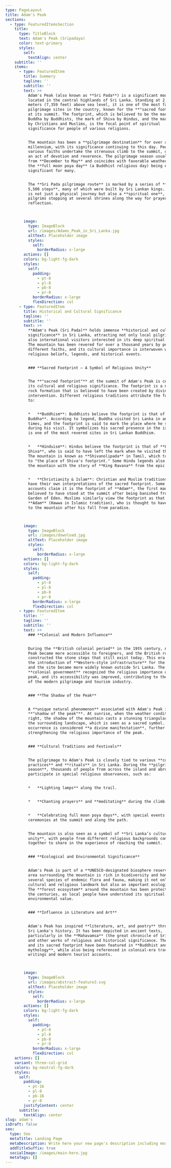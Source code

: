 ```yaml
---
type: PageLayout
title: Adam's Peak
sections:
  - type: FeaturedItemsSection
    title:
      type: TitleBlock
      text: Adam's Peak (Sripadaya)
      color: text-primary
      styles:
        self:
          textAlign: center
    subtitle: ''
    items:
      - type: FeaturedItem
        title: Summery
        tagline: ''
        subtitle: ''
        text: >+
          Adam's Peak (also known as **Sri Pada**) is a significant mountain
          located in the central highlands of Sri Lanka. Standing at 2,243
          meters (7,359 feet) above sea level, it is one of the most famous
          pilgrimage sites in the country, known for the **"sacred footprint"**
          at its summit. The footprint, which is believed to be the mark of
          Buddha by Buddhists, the mark of Shiva by Hindus, and the mark of Adam
          by Christians and Muslims, is the focal point of spiritual
          significance for people of various religions.


          The mountain has been a **pilgrimage destination** for over a
          millennium, with its significance continuing to this day. People of
          various faiths undertake the strenuous climb to the summit, often as
          an act of devotion and reverence. The pilgrimage season usually runs
          from **December to May** and coincides with favorable weather, with
          the **full moon poya day** (a Buddhist religious day) being especially
          significant for many.


          The **Sri Pada pilgrimage route** is marked by a series of **over
          5,500 steps**, many of which were built by Sri Lankan kings. The climb
          is not just a physical journey but also a **spiritual one**, with
          pilgrims stopping at several shrines along the way for prayer and
          reflection.



        image:
          type: ImageBlock
          url: /images/Adams_Peak_in_Sri_Lanka.jpg
          altText: Placeholder image
          styles:
            self:
              borderRadius: x-large
        actions: []
        colors: bg-light-fg-dark
        styles:
          self:
            padding:
              - pt-8
              - pl-8
              - pb-8
              - pr-8
            borderRadius: x-large
            flexDirection: col
      - type: FeaturedItem
        title: Historical and Cultural Significance
        tagline: ''
        subtitle: ''
        text: >+
          **Adam's Peak (Sri Pada)** holds immense **historical and cultural
          significance** in Sri Lanka, attracting not only local pilgrims but
          also international visitors interested in its deep spiritual heritage.
          The mountain has been revered for over a thousand years by people of
          different faiths, and its cultural importance is interwoven with
          religious beliefs, legends, and historical events.


          ### **Sacred Footprint – A Symbol of Religious Unity**


          The **"sacred footprint"** at the summit of Adam's Peak is central to
          its cultural and religious significance. The footprint is a natural
          rock formation that is believed to have been created by divine
          intervention. Different religious traditions attribute the footprint
          to:


          *   **Buddhism**: Buddhists believe the footprint is that of **Lord
          Buddha**. According to legend, Buddha visited Sri Lanka in ancient
          times, and the footprint is said to mark the place where he stood
          during his visit. It symbolizes his sacred presence in the island and
          is one of the most revered sites in Sri Lankan Buddhism.


          *   **Hinduism**: Hindus believe the footprint is that of **Lord
          Shiva**, who is said to have left the mark when he visited the island.
          The mountain is known as **Shivanolipada** in Tamil, which translates
          to "the place of Shiva's footprint." Some Hindu legends also associate
          the mountain with the story of **King Ravana** from the epic Ramayana.


          *   **Christianity & Islam**: Christian and Muslim traditions also
          have their own interpretations of the sacred footprint. Some Christian
          accounts claim it is the footprint of **Adam**, the first man, who is
          believed to have stood at the summit after being banished from the
          Garden of Eden. Muslims similarly view the footprint as that of
          **Adam** (Hawwa in Islamic tradition), who is thought to have traveled
          to the mountain after his fall from paradise.



        image:
          type: ImageBlock
          url: /images/download.jpg
          altText: Placeholder image
          styles:
            self:
              borderRadius: x-large
        actions: []
        colors: bg-light-fg-dark
        styles:
          self:
            padding:
              - pt-8
              - pl-8
              - pb-8
              - pr-8
            borderRadius: x-large
            flexDirection: col
      - type: FeaturedItem
        title: ''
        tagline: ''
        subtitle: ''
        text: >+
          ### **Colonial and Modern Influence**


          During the **British colonial period** in the 19th century, Adam's
          Peak became more accessible to foreigners, and the British rulers
          constructed the stone steps that still exist today. This era also saw
          the introduction of **Western-style infrastructure** for the pilgrims,
          and the site became more widely known outside Sri Lanka. The
          **colonial government** recognized the religious importance of the
          peak, and its accessibility was improved, contributing to the growth
          of the modern pilgrimage and tourism industry.


          ### **The Shadow of the Peak**


          A **unique natural phenomenon** associated with Adam's Peak is the
          **"shadow of the peak"**. At sunrise, when the weather conditions are
          right, the shadow of the mountain casts a stunning triangular shape on
          the surrounding landscape, which is seen as a sacred symbol. This
          occurrence is considered **a divine manifestation**, further
          strengthening the religious importance of the peak.


          ### **Cultural Traditions and Festivals**


          The pilgrimage to Adam's Peak is closely tied to various **cultural
          practices** and **rituals** in Sri Lanka. During the **pilgrimage
          season**, thousands of people from across the island and abroad
          participate in special religious observances, such as:


          *   **Lighting lamps** along the trail.


          *   **Chanting prayers** and **meditating** during the climb.


          *   **Celebrating full moon poya days**, with special events and
          ceremonies at the summit and along the path.


          The mountain is also seen as a symbol of **Sri Lanka’s cultural
          unity**, with people from different religious backgrounds coming
          together to share in the experience of reaching the summit.


          ### **Ecological and Environmental Significance**


          Adam's Peak is part of a **UNESCO-designated biosphere reserve**. The
          area surrounding the mountain is rich in biodiversity and home to
          several species of endemic flora and fauna, making it not only a
          cultural and religious landmark but also an important ecological area.
          The **forest ecosystem** around the mountain has been protected over
          the centuries, as local people have understood its spiritual and
          environmental value.


          ### **Influence in Literature and Art**


          Adam's Peak has inspired **literature, art, and poetry** throughout
          Sri Lanka's history. It has been depicted in ancient texts,
          particularly in the **Mahavamsa** (the great chronicle of Sri Lanka)
          and other works of religious and historical significance. The mountain
          and its sacred footprint have been featured in **Buddhist and Hindu
          mythology**, while also being referenced in colonial-era travel
          writings and modern tourist accounts.



        image:
          type: ImageBlock
          url: /images/abstract-feature3.svg
          altText: Placeholder image
          styles:
            self:
              borderRadius: x-large
        actions: []
        colors: bg-light-fg-dark
        styles:
          self:
            padding:
              - pt-8
              - pl-8
              - pb-8
              - pr-8
            borderRadius: x-large
            flexDirection: col
    actions: []
    variant: three-col-grid
    colors: bg-neutral-fg-dark
    styles:
      self:
        padding:
          - pt-16
          - pl-8
          - pb-16
          - pr-8
        justifyContent: center
      subtitle:
        textAlign: center
slug: adam's
isDraft: false
seo:
  type: Seo
  metaTitle: Landing Page
  metaDescription: Write here your new page's description including most relevant keywords.
  addTitleSuffix: true
  socialImage: /images/main-hero.jpg
  metaTags: []
---
```


